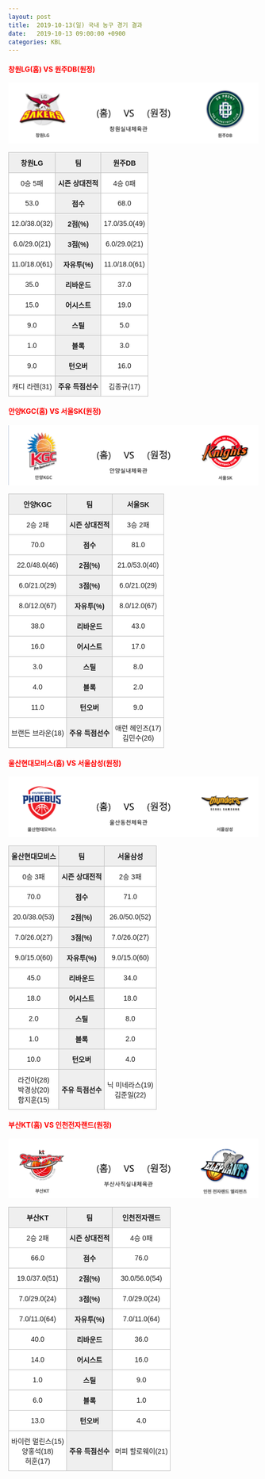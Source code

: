 ```yaml
---
layout: post
title:  2019-10-13(일) 국내 농구 경기 결과
date:   2019-10-13 09:00:00 +0900
categories: KBL
---
```


#### <span style="color:red"> 창원LG(홈) VS 원주DB(원정) </span>
![창원LG_원주DB.png](../images/kbl/match/창원LG_원주DB.png)

<style type="text/css">
.tg  {border-collapse:collapse;border-spacing:0;}
.tg td{font-family:Arial, sans-serif;font-size:14px;padding:10px 5px;border-style:solid;border-width:1px;overflow:hidden;word-break:normal;border-color:#c0c0c0;}
.tg th{font-family:Arial, sans-serif;font-size:14px;font-weight:normal;padding:10px 5px;border-style:solid;border-width:1px;overflow:hidden;word-break:normal;border-color:#c0c0c0;}
.tg .tg-dcpn{background-color:#ffffff;border-color:#c0c0c0;text-align:center;vertical-align:middle}
.tg .tg-txr3{background-color:#ffffff;border-color:#c0c0c0;text-align:center;vertical-align:middle}
.tg .tg-o8le{background-color:#efefef;border-color:#c0c0c0;text-align:center;vertical-align:middle}
.tg .tg-rr9t{font-weight:bold;background-color:#efefef;border-color:#c0c0c0;text-align:center;vertical-align:middle}
.tg .tg-wazi{background-color:#efefef;border-color:#c0c0c0;text-align:center;vertical-align:middle}
</style>

<table class="tg">
  <tr>
    <th class="tg-rr9t">창원LG</th>
    <th class="tg-rr9t">팀</th>
    <th class="tg-rr9t">원주DB</th>
  </tr>
  <tr>
    <td class="tg-dcpn">0승 5패</td>
    <td class="tg-rr9t">시즌 상대전적</td>
    <td class="tg-dcpn">4승 0패</td>
  </tr>
  <tr>
    <td class="tg-dcpn">53.0</td>
    <td class="tg-rr9t">점수</td>
    <td class="tg-dcpn">68.0</td>
  </tr>
  <tr>
    <td class="tg-dcpn">12.0/38.0(32)</td>
    <td class="tg-rr9t">2점(%)</td>
    <td class="tg-dcpn">17.0/35.0(49)</td>
  </tr>
  <tr>
    <td class="tg-dcpn">6.0/29.0(21)</td>
    <td class="tg-rr9t">3점(%)</td>
    <td class="tg-dcpn">6.0/29.0(21)</td>
  </tr>
  <tr>
    <td class="tg-dcpn">11.0/18.0(61)</td>
    <td class="tg-rr9t">자유투(%)</td>
    <td class="tg-dcpn">11.0/18.0(61)</td>
  </tr>
  <tr>
    <td class="tg-dcpn">35.0</td>
    <td class="tg-rr9t">리바운드</td>
    <td class="tg-dcpn">37.0</td>
  </tr>
  <tr>
    <td class="tg-dcpn">15.0</td>
    <td class="tg-rr9t">어시스트</td>
    <td class="tg-dcpn">19.0</td>
  </tr>
  <tr>
    <td class="tg-dcpn">9.0</td>
    <td class="tg-rr9t">스틸</td>
    <td class="tg-dcpn">5.0</td>
  </tr>
  <tr>
    <td class="tg-dcpn">1.0</td>
    <td class="tg-rr9t">블록</td>
    <td class="tg-dcpn">3.0</td>
  </tr>
  <tr>
    <td class="tg-dcpn">9.0</td>
    <td class="tg-rr9t">턴오버</td>
    <td class="tg-dcpn">16.0</td>
  </tr>
  <tr>
    <td class="tg-dcpn">캐디 라렌(31)</td>
    <td class="tg-rr9t">주유 득점선수</td>
    <td class="tg-dcpn">김종규(17)</td>
  </tr>
</table>

#### <span style="color:red"> 안양KGC(홈) VS 서울SK(원정) </span>
![안양KGC_서울SK.png](../images/kbl/match/안양KGC_서울SK.png)

<style type="text/css">
.tg  {border-collapse:collapse;border-spacing:0;}
.tg td{font-family:Arial, sans-serif;font-size:14px;padding:10px 5px;border-style:solid;border-width:1px;overflow:hidden;word-break:normal;border-color:#c0c0c0;}
.tg th{font-family:Arial, sans-serif;font-size:14px;font-weight:normal;padding:10px 5px;border-style:solid;border-width:1px;overflow:hidden;word-break:normal;border-color:#c0c0c0;}
.tg .tg-dcpn{background-color:#ffffff;border-color:#c0c0c0;text-align:center;vertical-align:middle}
.tg .tg-txr3{background-color:#ffffff;border-color:#c0c0c0;text-align:center;vertical-align:middle}
.tg .tg-o8le{background-color:#efefef;border-color:#c0c0c0;text-align:center;vertical-align:middle}
.tg .tg-rr9t{font-weight:bold;background-color:#efefef;border-color:#c0c0c0;text-align:center;vertical-align:middle}
.tg .tg-wazi{background-color:#efefef;border-color:#c0c0c0;text-align:center;vertical-align:middle}
</style>

<table class="tg">
  <tr>
    <th class="tg-rr9t">안양KGC</th>
    <th class="tg-rr9t">팀</th>
    <th class="tg-rr9t">서울SK</th>
  </tr>
  <tr>
    <td class="tg-dcpn">2승 2패</td>
    <td class="tg-rr9t">시즌 상대전적</td>
    <td class="tg-dcpn">3승 2패</td>
  </tr>
  <tr>
    <td class="tg-dcpn">70.0</td>
    <td class="tg-rr9t">점수</td>
    <td class="tg-dcpn">81.0</td>
  </tr>
  <tr>
    <td class="tg-dcpn">22.0/48.0(46)</td>
    <td class="tg-rr9t">2점(%)</td>
    <td class="tg-dcpn">21.0/53.0(40)</td>
  </tr>
  <tr>
    <td class="tg-dcpn">6.0/21.0(29)</td>
    <td class="tg-rr9t">3점(%)</td>
    <td class="tg-dcpn">6.0/21.0(29)</td>
  </tr>
  <tr>
    <td class="tg-dcpn">8.0/12.0(67)</td>
    <td class="tg-rr9t">자유투(%)</td>
    <td class="tg-dcpn">8.0/12.0(67)</td>
  </tr>
  <tr>
    <td class="tg-dcpn">38.0</td>
    <td class="tg-rr9t">리바운드</td>
    <td class="tg-dcpn">43.0</td>
  </tr>
  <tr>
    <td class="tg-dcpn">16.0</td>
    <td class="tg-rr9t">어시스트</td>
    <td class="tg-dcpn">17.0</td>
  </tr>
  <tr>
    <td class="tg-dcpn">3.0</td>
    <td class="tg-rr9t">스틸</td>
    <td class="tg-dcpn">8.0</td>
  </tr>
  <tr>
    <td class="tg-dcpn">4.0</td>
    <td class="tg-rr9t">블록</td>
    <td class="tg-dcpn">2.0</td>
  </tr>
  <tr>
    <td class="tg-dcpn">11.0</td>
    <td class="tg-rr9t">턴오버</td>
    <td class="tg-dcpn">9.0</td>
  </tr>
  <tr>
    <td class="tg-dcpn">브랜든 브라운(18)</td>
    <td class="tg-rr9t">주유 득점선수</td>
    <td class="tg-dcpn">애런 헤인즈(17)<br>김민수(26)</td>
  </tr>
</table>

#### <span style="color:red"> 울산현대모비스(홈) VS 서울삼성(원정) </span>
![울산현대모비스_서울삼성.png](../images/kbl/match/울산현대모비스_서울삼성.png)

<style type="text/css">
.tg  {border-collapse:collapse;border-spacing:0;}
.tg td{font-family:Arial, sans-serif;font-size:14px;padding:10px 5px;border-style:solid;border-width:1px;overflow:hidden;word-break:normal;border-color:#c0c0c0;}
.tg th{font-family:Arial, sans-serif;font-size:14px;font-weight:normal;padding:10px 5px;border-style:solid;border-width:1px;overflow:hidden;word-break:normal;border-color:#c0c0c0;}
.tg .tg-dcpn{background-color:#ffffff;border-color:#c0c0c0;text-align:center;vertical-align:middle}
.tg .tg-txr3{background-color:#ffffff;border-color:#c0c0c0;text-align:center;vertical-align:middle}
.tg .tg-o8le{background-color:#efefef;border-color:#c0c0c0;text-align:center;vertical-align:middle}
.tg .tg-rr9t{font-weight:bold;background-color:#efefef;border-color:#c0c0c0;text-align:center;vertical-align:middle}
.tg .tg-wazi{background-color:#efefef;border-color:#c0c0c0;text-align:center;vertical-align:middle}
</style>

<table class="tg">
  <tr>
    <th class="tg-rr9t">울산현대모비스</th>
    <th class="tg-rr9t">팀</th>
    <th class="tg-rr9t">서울삼성</th>
  </tr>
  <tr>
    <td class="tg-dcpn">0승 3패</td>
    <td class="tg-rr9t">시즌 상대전적</td>
    <td class="tg-dcpn">2승 3패</td>
  </tr>
  <tr>
    <td class="tg-dcpn">70.0</td>
    <td class="tg-rr9t">점수</td>
    <td class="tg-dcpn">71.0</td>
  </tr>
  <tr>
    <td class="tg-dcpn">20.0/38.0(53)</td>
    <td class="tg-rr9t">2점(%)</td>
    <td class="tg-dcpn">26.0/50.0(52)</td>
  </tr>
  <tr>
    <td class="tg-dcpn">7.0/26.0(27)</td>
    <td class="tg-rr9t">3점(%)</td>
    <td class="tg-dcpn">7.0/26.0(27)</td>
  </tr>
  <tr>
    <td class="tg-dcpn">9.0/15.0(60)</td>
    <td class="tg-rr9t">자유투(%)</td>
    <td class="tg-dcpn">9.0/15.0(60)</td>
  </tr>
  <tr>
    <td class="tg-dcpn">45.0</td>
    <td class="tg-rr9t">리바운드</td>
    <td class="tg-dcpn">34.0</td>
  </tr>
  <tr>
    <td class="tg-dcpn">18.0</td>
    <td class="tg-rr9t">어시스트</td>
    <td class="tg-dcpn">18.0</td>
  </tr>
  <tr>
    <td class="tg-dcpn">2.0</td>
    <td class="tg-rr9t">스틸</td>
    <td class="tg-dcpn">8.0</td>
  </tr>
  <tr>
    <td class="tg-dcpn">1.0</td>
    <td class="tg-rr9t">블록</td>
    <td class="tg-dcpn">2.0</td>
  </tr>
  <tr>
    <td class="tg-dcpn">10.0</td>
    <td class="tg-rr9t">턴오버</td>
    <td class="tg-dcpn">4.0</td>
  </tr>
  <tr>
    <td class="tg-dcpn">라건아(28)<br>박경상(20)<br>함지훈(15)</td>
    <td class="tg-rr9t">주유 득점선수</td>
    <td class="tg-dcpn">닉 미네라스(19)<br>김준일(22)</td>
  </tr>
</table>

#### <span style="color:red"> 부산KT(홈) VS 인천전자랜드(원정) </span>
![부산KT_인천전자랜드.png](../images/kbl/match/부산KT_인천전자랜드.png)

<style type="text/css">
.tg  {border-collapse:collapse;border-spacing:0;}
.tg td{font-family:Arial, sans-serif;font-size:14px;padding:10px 5px;border-style:solid;border-width:1px;overflow:hidden;word-break:normal;border-color:#c0c0c0;}
.tg th{font-family:Arial, sans-serif;font-size:14px;font-weight:normal;padding:10px 5px;border-style:solid;border-width:1px;overflow:hidden;word-break:normal;border-color:#c0c0c0;}
.tg .tg-dcpn{background-color:#ffffff;border-color:#c0c0c0;text-align:center;vertical-align:middle}
.tg .tg-txr3{background-color:#ffffff;border-color:#c0c0c0;text-align:center;vertical-align:middle}
.tg .tg-o8le{background-color:#efefef;border-color:#c0c0c0;text-align:center;vertical-align:middle}
.tg .tg-rr9t{font-weight:bold;background-color:#efefef;border-color:#c0c0c0;text-align:center;vertical-align:middle}
.tg .tg-wazi{background-color:#efefef;border-color:#c0c0c0;text-align:center;vertical-align:middle}
</style>

<table class="tg">
  <tr>
    <th class="tg-rr9t">부산KT</th>
    <th class="tg-rr9t">팀</th>
    <th class="tg-rr9t">인천전자랜드</th>
  </tr>
  <tr>
    <td class="tg-dcpn">2승 2패</td>
    <td class="tg-rr9t">시즌 상대전적</td>
    <td class="tg-dcpn">4승 0패</td>
  </tr>
  <tr>
    <td class="tg-dcpn">66.0</td>
    <td class="tg-rr9t">점수</td>
    <td class="tg-dcpn">76.0</td>
  </tr>
  <tr>
    <td class="tg-dcpn">19.0/37.0(51)</td>
    <td class="tg-rr9t">2점(%)</td>
    <td class="tg-dcpn">30.0/56.0(54)</td>
  </tr>
  <tr>
    <td class="tg-dcpn">7.0/29.0(24)</td>
    <td class="tg-rr9t">3점(%)</td>
    <td class="tg-dcpn">7.0/29.0(24)</td>
  </tr>
  <tr>
    <td class="tg-dcpn">7.0/11.0(64)</td>
    <td class="tg-rr9t">자유투(%)</td>
    <td class="tg-dcpn">7.0/11.0(64)</td>
  </tr>
  <tr>
    <td class="tg-dcpn">40.0</td>
    <td class="tg-rr9t">리바운드</td>
    <td class="tg-dcpn">36.0</td>
  </tr>
  <tr>
    <td class="tg-dcpn">14.0</td>
    <td class="tg-rr9t">어시스트</td>
    <td class="tg-dcpn">16.0</td>
  </tr>
  <tr>
    <td class="tg-dcpn">1.0</td>
    <td class="tg-rr9t">스틸</td>
    <td class="tg-dcpn">9.0</td>
  </tr>
  <tr>
    <td class="tg-dcpn">6.0</td>
    <td class="tg-rr9t">블록</td>
    <td class="tg-dcpn">1.0</td>
  </tr>
  <tr>
    <td class="tg-dcpn">13.0</td>
    <td class="tg-rr9t">턴오버</td>
    <td class="tg-dcpn">4.0</td>
  </tr>
  <tr>
    <td class="tg-dcpn">바이런 멀린스(15)<br>양홍석(18)<br>허훈(17)</td>
    <td class="tg-rr9t">주유 득점선수</td>
    <td class="tg-dcpn">머피 할로웨이(21)</td>
  </tr>
</table>

